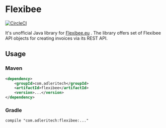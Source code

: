 # Flexibee

[![CircleCI](https://circleci.com/gh/adleritech/flexibee.svg?style=shield)](https://circleci.com/gh/adleritech/flexibee)

It's unofficial Java library for [Flexibee.eu](https://www.flexibee.eu) . The library offers set of Flexibee API objects for creating invoices via its REST API.

## Usage

### Maven

```xml
<dependency>
    <groupId>com.adleritech</groupId>
    <artifactId>flexibee</artifactId>
    <version>...</version>
</dependency>
```


### Gradle
```
compile "com.adleritech:flexibee:..."
```
